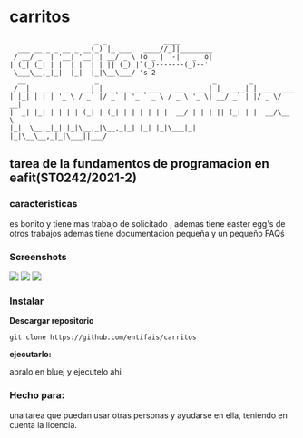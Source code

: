 # carritos

	                     _ _              ____
	  ___ __ _ _ __ _ __(_) |_ ___   ____//_]|________
	 / __/ _` | '__| '__| | __/ _ \ (o _ |  -|   _  o|
	| (_| (_| | |  | |  | | || (_) |`(_)-------(_)--'
	 \___\__,_|_|  |_|  |_|\__\___/ 's 2
	  __                 _                            _        _           
	 / _|_   _ _ __   __| | __ _ _ __ ___   ___ _ __ | |_ __ _| | ___  ___ 
	| |_| | | | '_ \ / _` |/ _` | '_ ` _ \ / _ \ '_ \| __/ _` | |/ _ \/ __|
	|  _| |_| | | | | (_| | (_| | | | | | |  __/ | | | || (_| | |  __/\__ \
	|_|  \__,_|_| |_|\__,_|\__,_|_| |_| |_|\___|_| |_|\__\__,_|_|\___||___/

	

## tarea de la fundamentos de programacion en eafit(ST0242/2021-2)
### caracteristicas

es bonito y tiene mas trabajo de solicitado , ademas tiene easter egg's  de otros trabajos ademas tiene documentacion pequeña y un pequeño FAQś

### Screenshots

![](https://github.com/entifais/jichos-en-carritos2/blob/main/docs/screnshots/1.png?raw=true)
![](https://github.com/entifais/jichos-en-carritos2/blob/main/docs/screnshots/2.png?raw=true)
![](https://github.com/entifais/jichos-en-carritos2/blob/main/docs/screnshots/3.png?raw=true)


### Instalar

**Descargar repositorio**

    git clone https://github.com/entifais/carritos

**ejecutarlo:**

abralo en bluej y ejecutelo ahi

### Hecho para:

una tarea que puedan usar otras personas y ayudarse en ella, teniendo en cuenta la licencia.
